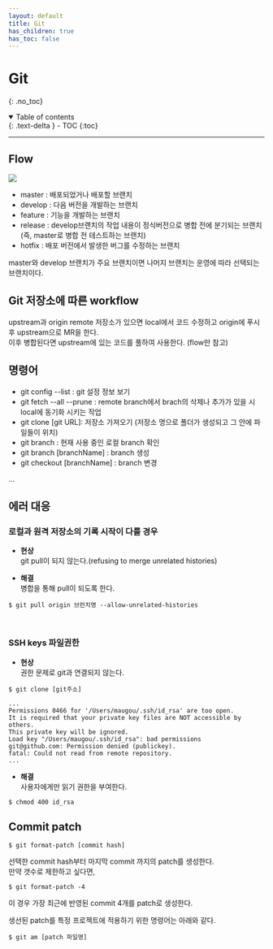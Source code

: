 ```yaml
---
layout: default
title: Git
has_children: true
has_toc: false
---
```


# Git
{: .no_toc}

<details open markdown="block">
  <summary>
    Table of contents
  </summary>
  {: .text-delta }
- TOC
{:toc}
</details>

---

## Flow

![](../../../images/git/git-flow.png)

- master : 배포되었거나 배포할 브랜치
- develop : 다음 버전을 개발하는 브랜치
- feature : 기능을 개발하는 브랜치
- release : develop브랜치의 작업 내용이 정식버전으로 병합 전에 분기되는 브랜치 (즉, master로 병합 전 테스트하는 브랜치)
- hotfix : 배포 버전에서 발생한 버그를 수정하는 브랜치

master와 develop 브랜치가 주요 브랜치이면 나머지 브랜치는 운영에 따라 선택되는 브랜치이다.

## Git 저장소에 따른 workflow

upstream과 origin remote 저장소가 있으면 local에서 코드 수정하고 origin에 푸시 후 upstream으로 MR을 한다.<br>
이후 병합된다면 upstream에 있는 코드를 풀하여 사용한다. (flow만 참고)

## 명령어

- git config --list : git 설정 정보 보기
- git fetch --all --prune : remote branch에서 brach의 삭제나 추가가 있을 시 local에 동기화 시키는 작업
- git clone [git URL]: 저장소 가져오기 (저장소 명으로 폴더가 생성되고 그 안에 파일들이 위치)
- git branch : 현재 사용 중인 로컬 branch 확인
- git branch [branchName] : branch 생성
- git checkout [branchName] : branch 변경

...



## 에러 대응

### 로컬과 원격 저장소의 기록 시작이 다를 경우

- **현상**<br/>
git pull이 되지 않는다.(refusing to merge unrelated histories)

- **해결**<br/>
병합을 통해 pull이 되도록 한다.

```shell
$ git pull origin 브런치명 --allow-unrelated-histories
```

<br/>

### SSH keys 파일권한
- **현상**<br/>
권한 문제로 git과 연결되지 않는다.

```shell
$ git clone [git주소]

...
Permissions 0466 for '/Users/maugou/.ssh/id_rsa' are too open.
It is required that your private key files are NOT accessible by others.
This private key will be ignored.
Load key "/Users/maugou/.ssh/id_rsa": bad permissions
git@github.com: Permission denied (publickey).
fatal: Could not read from remote repository.
...

```  
- **해결**<br/>
사용자에게만 읽기 권한을 부여한다.

```shell
$ chmod 400 id_rsa
```


## Commit patch
```shell
$ git format-patch [commit hash]
```
선택한 commit hash부터 마지막 commit 까지의 patch를 생성한다.<br>
만약 갯수로 제한하고 싶다면,
```shell
$ git format-patch -4
```
이 경우 가장 최근에 반영된 commit 4개를 patch로 생성한다.

생선된 patch를 특정 프로젝트에 적용하기 위한 명령어는 아래와 같다.
```shell
$ git am [patch 파일명]
```



